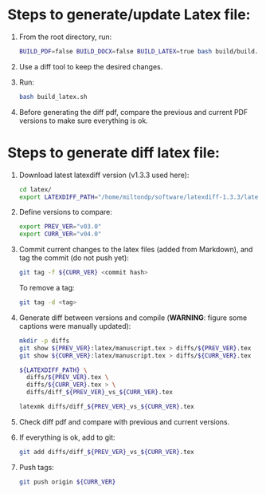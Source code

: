 # Steps to generate/update Latex file:

1. From the root directory, run:
   ```bash
   BUILD_PDF=false BUILD_DOCX=false BUILD_LATEX=true bash build/build.sh
   ```

1. Use a diff tool to keep the desired changes.

1. Run:
   ```bash
   bash build_latex.sh
   ```

1. Before generating the diff pdf, compare the previous and current PDF versions
   to make sure everything is ok.

# Steps to generate diff latex file:

1. Download latest latexdiff version (v1.3.3 used here):
   ```bash
   cd latex/
   export LATEXDIFF_PATH="/home/miltondp/software/latexdiff-1.3.3/latexdiff"
   ```

1. Define versions to compare:
   ```bash
   export PREV_VER="v03.0"
   export CURR_VER="v04.0"
   ```

1. Commit current changes to the latex files (added from Markdown), and tag the commit (do not push yet):
   ```bash
   git tag -f ${CURR_VER} <commit hash>
   ```

   To remove a tag:
   ```bash
   git tag -d <tag>
   ```

1. Generate diff between versions and compile (**WARNING**: figure some captions were manually updated):
   ```bash
   mkdir -p diffs
   git show ${PREV_VER}:latex/manuscript.tex > diffs/${PREV_VER}.tex
   git show ${CURR_VER}:latex/manuscript.tex > diffs/${CURR_VER}.tex

   ${LATEXDIFF_PATH} \
     diffs/${PREV_VER}.tex \
     diffs/${CURR_VER}.tex > \
     diffs/diff_${PREV_VER}_vs_${CURR_VER}.tex
   
   latexmk diffs/diff_${PREV_VER}_vs_${CURR_VER}.tex
   ```

1. Check diff pdf and compare with previous and current versions.

1. If everything is ok, add to git:
   ```bash
   git add diffs/diff_${PREV_VER}_vs_${CURR_VER}.tex
   ```

1. Push tags:
   ```bash
   git push origin ${CURR_VER}
   ```
